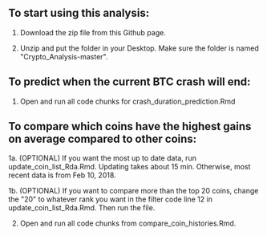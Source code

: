 ## To start using this analysis:
 1. Download the zip file from this Github page.
 
 2. Unzip and put the folder in your Desktop. Make sure the folder is named "Crypto_Analysis-master".


## To predict when the current BTC crash will end:
1. Open and run all code chunks for crash_duration_prediction.Rmd


## To compare which coins have the highest gains on average compared to other coins:
1a. (OPTIONAL) If you want the most up to date data, run update_coin_list_Rda.Rmd. Updating takes about 15 min. Otherwise, most recent data is from Feb 10, 2018. 

1b. (OPTIONAL) If you want to compare more than the top 20 coins, change the "20" to whatever rank you want in the filter code line 12 in update_coin_list_Rda.Rmd. Then run the file.

2. Open and run all code chunks from compare_coin_histories.Rmd.

